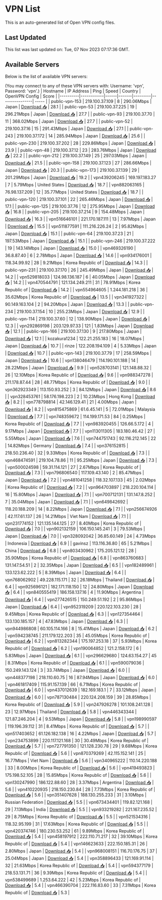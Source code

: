 # VPN List

This is an auto-generated list of Open VPN config files.

## Last Updated

This list was last updated on: Tue, 07 Nov 2023 07:17:36 GMT.

## Available Servers

Below is the list of available VPN servers:

(You may connect to any of these VPN servers with: Username: 'vpn', Password: 'vpn'.)
| Hostname | IP Address | Ping | Speed | Country | OpenVPN Config | Score |
|----------|------------|------|-------|---------|----------------| ----- |
| public-vpn-153 | 219.100.37.109 | 8 | 290.06Mbps | Japan | [Download 📥](./configs/server_0_JP.ovpn) | 28.1 |
| public-vpn-53 | 219.100.37.225 | 19 | 296.21Mbps | Japan | [Download 📥](./configs/server_1_JP.ovpn) | 27.7 |
| public-vpn-93 | 219.100.37.70 | 11 | 368.02Mbps | Japan | [Download 📥](./configs/server_2_JP.ovpn) | 27.7 |
| public-vpn-52 | 219.100.37.16 | 15 | 291.43Mbps | Japan | [Download 📥](./configs/server_3_JP.ovpn) | 27.1 |
| public-vpn-243 | 219.100.37.172 | 14 | 285.94Mbps | Japan | [Download 📥](./configs/server_4_JP.ovpn) | 25.6 |
| public-vpn-230 | 219.100.37.202 | 28 | 229.86Mbps | Japan | [Download 📥](./configs/server_5_JP.ovpn) | 23.9 |
| public-vpn-48 | 219.100.37.12 | 23 | 283.76Mbps | Japan | [Download 📥](./configs/server_6_JP.ovpn) | 22.2 |
| public-vpn-212 | 219.100.37.149 | 25 | 297.03Mbps | Japan | [Download 📥](./configs/server_7_JP.ovpn) | 21.5 |
| public-vpn-158 | 219.100.37.123 | 27 | 286.66Mbps | Japan | [Download 📥](./configs/server_8_JP.ovpn) | 20.3 |
| public-vpn-173 | 219.100.37.139 | 29 | 201.29Mbps | Japan | [Download 📥](./configs/server_9_JP.ovpn) | 19.2 |
| vpn439206245 | 169.197.183.27 | 7 | 5.79Mbps | United States | [Download 📥](./configs/server_10_US.ovpn) | 18.7 |
| vpn882063165 | 76.98.137.209 | 12 | 35.77Mbps | United States | [Download 📥](./configs/server_11_US.ovpn) | 18.7 |
| public-vpn-120 | 219.100.37.101 | 22 | 265.46Mbps | Japan | [Download 📥](./configs/server_12_JP.ovpn) | 17.1 |
| public-vpn-125 | 219.100.37.76 | 12 | 275.95Mbps | Japan | [Download 📥](./configs/server_13_JP.ovpn) | 16.8 |
| public-vpn-205 | 219.100.37.214 | 9 | 154.48Mbps | Japan | [Download 📥](./configs/server_14_JP.ovpn) | 16.3 |
| vpn516646101 | 221.170.187.111 | 13 | 7.97Mbps | Japan | [Download 📥](./configs/server_15_JP.ovpn) | 15.5 |
| vpn511877591 | 111.216.226.24 | 2 | 95.82Mbps | Japan | [Download 📥](./configs/server_16_JP.ovpn) | 15.1 |
| public-vpn-64 | 219.100.37.23 | 21 | 197.53Mbps | Japan | [Download 📥](./configs/server_17_JP.ovpn) | 15.1 |
| public-vpn-246 | 219.100.37.222 | 19 | 143.14Mbps | Japan | [Download 📥](./configs/server_18_JP.ovpn) | 15.0 |
| vpn469326190 | 36.8.87.40 | 6 | 2.78Mbps | Japan | [Download 📥](./configs/server_19_JP.ovpn) | 14.6 |
| vpn934176001 | 118.34.99.92 | 28 | 9.21Mbps | Korea Republic of | [Download 📥](./configs/server_20_KR.ovpn) | 14.3 |
| public-vpn-231 | 219.100.37.170 | 26 | 245.49Mbps | Japan | [Download 📥](./configs/server_21_JP.ovpn) | 14.2 |
| vpn529818033 | 124.98.136.187 | 6 | 40.05Mbps | Japan | [Download 📥](./configs/server_22_JP.ovpn) | 14.2 |
| vpn470544791 | 121.134.249.211 | 31 | 78.91Mbps | Korea Republic of | [Download 📥](./configs/server_23_KR.ovpn) | 14.2 |
| vpn554964605 | 1.244.181.218 | 36 | 35.62Mbps | Korea Republic of | [Download 📥](./configs/server_24_KR.ovpn) | 13.5 |
| vpn341927322 | 90.149.163.104 | 2 | 94.20Mbps | Japan | [Download 📥](./configs/server_25_JP.ovpn) | 13.3 |
| public-vpn-234 | 219.100.37.154 | 10 | 255.23Mbps | Japan | [Download 📥](./configs/server_26_JP.ovpn) | 12.9 |
| public-vpn-114 | 219.100.37.60 | 12 | 138.90Mbps | Japan | [Download 📥](./configs/server_27_JP.ovpn) | 12.3 |
| vpn292869198 | 203.129.97.33 | 121 | 1.83Mbps | Japan | [Download 📥](./configs/server_28_JP.ovpn) | 12.1 |
| public-vpn-166 | 219.100.37.130 | 9 | 217.80Mbps | Japan | [Download 📥](./configs/server_29_JP.ovpn) | 12.1 |
| kozakura1234 | 122.21.255.183 | 16 | 18.07Mbps | Japan | [Download 📥](./configs/server_30_JP.ovpn) | 10.7 |
| rinze | 122.208.194.109 | 4 | 5.33Mbps | Japan | [Download 📥](./configs/server_31_JP.ovpn) | 10.7 |
| public-vpn-143 | 219.100.37.79 | 17 | 258.59Mbps | Japan | [Download 📥](./configs/server_32_JP.ovpn) | 10.6 |
| vpn138046479 | 114.190.101.188 | 14 | 28.22Mbps | Japan | [Download 📥](./configs/server_33_JP.ovpn) | 9.9 |
| vpn528703141 | 121.148.88.32 | 26 | 12.10Mbps | Korea Republic of | [Download 📥](./configs/server_34_KR.ovpn) | 9.6 |
| vpn988347278 | 211.178.87.44 | 28 | 48.77Mbps | Korea Republic of | [Download 📥](./configs/server_35_KR.ovpn) | 9.0 |
| vpn362923349 | 113.150.93.252 | 3 | 84.12Mbps | Japan | [Download 📥](./configs/server_36_JP.ovpn) | 8.6 |
| vpn328453761 | 58.176.198.223 | 2 | 10.23Mbps | Hong Kong | [Download 📥](./configs/server_37_HK.ovpn) | 8.2 |
| vpn778798814 | 42.146.129.41 | 21 | 4.00Mbps | Japan | [Download 📥](./configs/server_38_JP.ovpn) | 8.2 |
| vpn815475869 | 61.6.45.141 | 5 | 72.01Mbps | Malaysia | [Download 📥](./configs/server_39_MY.ovpn) | 7.7 |
| vpn748359672 | 114.199.171.53 | 84 | 0.25Mbps | Korea Republic of | [Download 📥](./configs/server_40_KR.ovpn) | 7.7 |
| vpn983920455 | 126.66.5.172 | 4 | 9.17Mbps | Japan | [Download 📥](./configs/server_41_JP.ovpn) | 7.7 |
| vpn113011305 | 183.180.46.42 | 27 | 5.55Mbps | Japan | [Download 📥](./configs/server_42_JP.ovpn) | 7.6 |
| vpn744751743 | 92.116.212.145 | 22 | 14.82Mbps | Germany | [Download 📥](./configs/server_43_DE.ovpn) | 7.4 |
| vpn376152815 | 218.50.236.40 | 32 | 9.33Mbps | Korea Republic of | [Download 📥](./configs/server_44_KR.ovpn) | 7.3 |
| vpn468474591 | 219.104.78.86 | 11 | 95.25Mbps | Japan | [Download 📥](./configs/server_45_JP.ovpn) | 7.3 |
| vpn500024598 | 59.31.114.121 | 27 | 2.67Mbps | Korea Republic of | [Download 📥](./configs/server_46_KR.ovpn) | 7.3 |
| vpn796806540 | 117.109.43.140 | 2 | 85.47Mbps | Japan | [Download 📥](./configs/server_47_JP.ovpn) | 7.2 |
| vpn481041258 | 118.32.107.133 | 45 | 2.02Mbps | Korea Republic of | [Download 📥](./configs/server_48_KR.ovpn) | 7.2 |
| vpn964703897 | 218.220.104.114 | 16 | 15.80Mbps | Japan | [Download 📥](./configs/server_49_JP.ovpn) | 7.1 |
| vpn700712131 | 131.147.8.252 | 7 | 35.04Mbps | Japan | [Download 📥](./configs/server_50_JP.ovpn) | 7.1 |
| vpn649842692 | 118.20.188.209 | 14 | 8.22Mbps | Japan | [Download 📥](./configs/server_51_JP.ovpn) | 7.1 |
| vpn256674926 | 42.117.61.137 | 26 | 14.21Mbps | Viet Nam | [Download 📥](./configs/server_52_VN.ovpn) | 7.1 |
| vpn231774152 | 121.135.144.125 | 27 | 8.40Mbps | Korea Republic of | [Download 📥](./configs/server_53_KR.ovpn) | 7.0 |
| vpn902132159 | 106.150.145.241 | 3 | 79.53Mbps | Japan | [Download 📥](./configs/server_54_JP.ovpn) | 7.0 |
| vpn328092042 | 36.85.60.149 | 24 | 4.73Mbps | Indonesia | [Download 📥](./configs/server_55_ID.ovpn) | 6.9 |
| gavinsz | 113.116.36.80 | 65 | 5.21Mbps | China | [Download 📥](./configs/server_56_CN.ovpn) | 6.8 |
| vpn803430962 | 175.205.121.12 | 28 | 35.90Mbps | Korea Republic of | [Download 📥](./configs/server_57_KR.ovpn) | 6.8 |
| vpn863760683 | 131.147.54.51 | 2 | 32.35Mbps | Japan | [Download 📥](./configs/server_58_JP.ovpn) | 6.5 |
| vpn182489961 | 133.123.62.222 | 5 | 8.39Mbps | Japan | [Download 📥](./configs/server_59_JP.ovpn) | 6.4 |
| vpn768062902 | 49.228.115.171 | 32 | 26.18Mbps | Thailand | [Download 📥](./configs/server_60_TH.ovpn) | 6.4 |
| vpn925696121 | 182.171.118.150 | 12 | 24.80Mbps | Japan | [Download 📥](./configs/server_61_JP.ovpn) | 6.4 |
| vpn840555419 | 186.158.137.16 | 4 | 11.90Mbps | Argentina | [Download 📥](./configs/server_62_AR.ovpn) | 6.4 |
| vpn277426515 | 150.249.51.192 | 2 | 95.86Mbps | Japan | [Download 📥](./configs/server_63_JP.ovpn) | 6.4 |
| vpn952319209 | 220.122.103.230 | 28 | 9.45Mbps | Korea Republic of | [Download 📥](./configs/server_64_KR.ovpn) | 6.3 |
| vpn127354464 | 133.130.185.157 | 4 | 47.83Mbps | Japan | [Download 📥](./configs/server_65_JP.ovpn) | 6.3 |
| vpn944986808 | 60.105.114.166 | 8 | 15.41Mbps | Japan | [Download 📥](./configs/server_66_JP.ovpn) | 6.2 |
| vpn594238745 | 211.179.122.203 | 35 | 45.05Mbps | Korea Republic of | [Download 📥](./configs/server_67_KR.ovpn) | 6.2 |
| vpn813282344 | 175.197.253.18 | 37 | 5.93Mbps | Korea Republic of | [Download 📥](./configs/server_68_KR.ovpn) | 6.2 |
| vpn190064852 | 121.2.158.172 | 6 | 5.83Mbps | Japan | [Download 📥](./configs/server_69_JP.ovpn) | 6.1 |
| vpn296629680 | 124.63.154.27 | 45 | 8.31Mbps | Korea Republic of | [Download 📥](./configs/server_70_KR.ovpn) | 6.1 |
| vpn590079036 | 150.249.143.124 | 3 | 33.74Mbps | Japan | [Download 📥](./configs/server_71_JP.ovpn) | 6.0 |
| vpn448377198 | 218.110.60.75 | 16 | 87.94Mbps | Japan | [Download 📥](./configs/server_72_JP.ovpn) | 6.0 |
| vpn461817409 | 115.91.157.139 | 66 | 6.71Mbps | Korea Republic of | [Download 📥](./configs/server_73_KR.ovpn) | 6.0 |
| vpn437012639 | 182.169.183.1 | 7 | 33.12Mbps | Japan | [Download 📥](./configs/server_74_JP.ovpn) | 6.0 |
| vpn787130484 | 220.124.208.159 | 39 | 28.85Mbps | Korea Republic of | [Download 📥](./configs/server_75_KR.ovpn) | 5.9 |
| vpn247926278 | 101.108.241.128 | 23 | 12.97Mbps | Thailand | [Download 📥](./configs/server_76_TH.ovpn) | 5.8 |
| vpn446343344 | 121.87.246.204 | 4 | 9.53Mbps | Japan | [Download 📥](./configs/server_77_JP.ovpn) | 5.8 |
| vpn198990597 | 119.196.39.112 | 31 | 8.41Mbps | Korea Republic of | [Download 📥](./configs/server_78_KR.ovpn) | 5.7 |
| vpn517403652 | 61.126.182.138 | 16 | 4.22Mbps | Japan | [Download 📥](./configs/server_79_JP.ovpn) | 5.7 |
| vpn234753899 | 220.117.121.168 | 30 | 30.49Mbps | Korea Republic of | [Download 📥](./configs/server_80_KR.ovpn) | 5.7 |
| vpn727791350 | 121.128.230.78 | 29 | 9.68Mbps | Korea Republic of | [Download 📥](./configs/server_81_KR.ovpn) | 5.6 |
| vpn870379269 | 42.115.152.141 | 25 | 16.77Mbps | Viet Nam | [Download 📥](./configs/server_82_VN.ovpn) | 5.6 |
| vpn340965222 | 110.14.220.188 | 33 | 8.00Mbps | Korea Republic of | [Download 📥](./configs/server_83_KR.ovpn) | 5.6 |
| vpn419493823 | 175.198.52.105 | 28 | 15.85Mbps | Korea Republic of | [Download 📥](./configs/server_84_KR.ovpn) | 5.6 |
| vpn130247990 | 186.122.88.60 | 28 | 3.37Mbps | Argentina | [Download 📥](./configs/server_85_AR.ovpn) | 5.6 |
| vpn410220935 | 218.150.230.84 | 28 | 7.73Mbps | Korea Republic of | [Download 📥](./configs/server_86_KR.ovpn) | 5.6 |
| vpn351407628 | 188.130.255.233 | 31 | 3.10Mbps | Russian Federation | [Download 📥](./configs/server_87_RU.ovpn) | 5.5 |
| vpn673434401 | 119.82.121.168 | 29 | 7.13Mbps | India | [Download 📥](./configs/server_88_IN.ovpn) | 5.5 |
| vpn933219282 | 221.167.235.52 | 29 | 8.75Mbps | Korea Republic of | [Download 📥](./configs/server_89_KR.ovpn) | 5.5 |
| vpn521534316 | 118.32.95.199 | 31 | 17.63Mbps | Korea Republic of | [Download 📥](./configs/server_90_KR.ovpn) | 5.5 |
| vpn420374746 | 180.230.53.252 | 61 | 9.89Mbps | Korea Republic of | [Download 📥](./configs/server_91_KR.ovpn) | 5.4 |
| vpn458197912 | 222.110.71.217 | 32 | 39.10Mbps | Korea Republic of | [Download 📥](./configs/server_92_KR.ovpn) | 5.4 |
| vpn146623633 | 222.150.185.31 | 26 | 2.80Mbps | Japan | [Download 📥](./configs/server_93_JP.ovpn) | 5.4 |
| vpn968008151 | 116.70.176.75 | 37 | 25.04Mbps | Japan | [Download 📥](./configs/server_94_JP.ovpn) | 5.4 |
| vpn358896433 | 121.169.91.114 | 32 | 21.63Mbps | Korea Republic of | [Download 📥](./configs/server_95_KR.ovpn) | 5.4 |
| vpn594377179 | 218.53.131.71 | 36 | 9.39Mbps | Korea Republic of | [Download 📥](./configs/server_96_KR.ovpn) | 5.4 |
| vpn538499689 | 1.253.64.222 | 42 | 5.23Mbps | Korea Republic of | [Download 📥](./configs/server_97_KR.ovpn) | 5.4 |
| vpn466390704 | 222.116.83.60 | 33 | 7.31Mbps | Korea Republic of | [Download 📥](./configs/server_98_KR.ovpn) | 5.3 |
